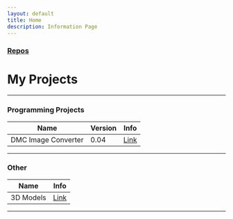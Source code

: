 ```yaml
---
layout: default
title: Home
description: Information Page
---
```

### [Repos](https://github.com/Ryason?tab=repositories)
# My Projects

---

### Programming Projects

| Name | Version | Info | 
| ---- | ------- | ---- |
| DMC Image Converter | 0.04 | [Link](./DMC-Converter.md) |

---

### Other

| Name | Info | 
| ---- | ---- |
| 3D Models | [Link](./Blender.md) |

---
